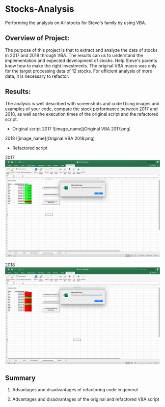 # Stocks-Analysis
Performing the analysis on All stocks for Steve's family by using VBA. 

## Overview of Project:
The purpose of this project is that to extract and analyze the data of stocks in 2017 and 2018 through VBA. The results can us to understand the implementation and expected development of stocks. Help Steve's parents know how to make the right investments.
The original VBA macro was only for the target processing data of 12 stocks. For efficient analysis of more data, it is necessary to refactor.

## Results:
The analysis is well described with screenshots and code 
Using images and examples of your code, compare the stock performance between 2017 and 2018, as well as the execution times of the original script and the refactored script.

* Original script
2017
![image_name](Original VBA 2017.png)

2018
![image_name](Original VBA 2018.png)


* Refactored script

2017
![image_name](VBA_Challenge_2017.png)

2018
![image_name](VBA_Challenge_2018.png)



## Summary
1. Advantages and disadvantages of refactoring code in general


2. Advantages and disadvantages of the original and refactored VBA script



